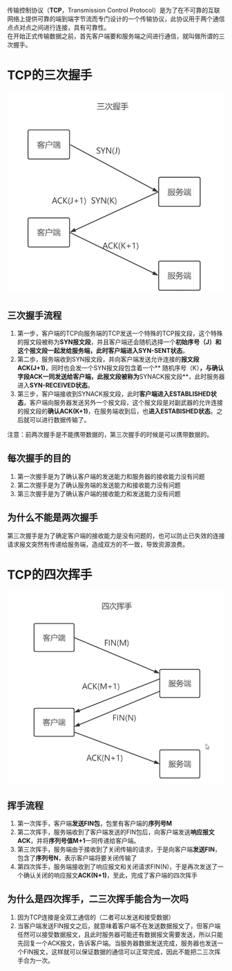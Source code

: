 传输控制协议（**TCP**，Transmission Control Protocol）是为了在不可靠的互联网络上提供可靠的端到端字节流而专门设计的一个传输协议，此协议用于两个通信点点对点之间进行连接，具有可靠性。  
在开始正式传输数据之前，首先客户端要和服务端之间进行通信，就叫做所谓的三次握手。
# TCP的三次握手
![三次握手流程图](../img/4-1.png)  
## 三次握手流程
1. 第一步，客户端的TCP向服务端的TCP发送一个特殊的TCP报文段，这个特殊的报文段被称为**SYN报文段**，并且客户端还会随机选择一个**初始序号（J）**和这个报文段一起发给服务端，此时客户端进入**SYN-SENT状态**。  
2. 第二歩，服务端收到SYN报文段，并向客户端发送允许连接的**报文段ACK(J+1)**，同时也会发一个SYN报文段包含着一个** 随机序号（K）**，与确认字段ACK一同发送给客户端，此报文段被称为**SYNACK报文段**，此时服务器进入**SYN-RECEIVED状态**。  
3. 第三步，客户端接收到SYNACK报文段，此时**客户端进入ESTABLISHED状态**，客户端向服务器发送另外一个报文段，这个报文段是对副武器的允许连接的报文段的**确认ACK(K+1)**，在服务端收到后，也**进入ESTABISHED状态**。之后就可以进行数据传输了。    


注意：前两次握手是不能携带数据的，第三次握手的时候是可以携带数据的。
## 每次握手的目的
1. 第一次握手是为了确认客户端的发送能力和服务器的接收能力没有问题
2. 第二次握手是为了确认服务端的发送能力和接收能力没有问题
3. 第三次握手是为了确认客户端的接收能力和发送能力没有问题
## 为什么不能是两次握手
第三次握手是为了确定客户端的接收能力是没有问题的，也可以防止已失效的连接请求报文突然有传递给服务端，造成双方的不一致，导致资源浪费。
# TCP的四次挥手
![三次握手流程图](../img/4-2.png)  
## 挥手流程
1. 第一次挥手，客户端**发送FIN包**，包里有客户端的**序列号M**
2. 第二次挥手，服务端收到了客户端发送的FIN包后，向客户端发送**响应报文ACK**，并将**序列号值M+1**一同传递给客户端。
3. 第三次挥手，服务端由于接收到了关闭传输的请求，于是向客户端**发送FIN**，包含了**序列号N**，表示客户端将要关闭传输了
4. 第四次挥手，服务端接收到了响应报文和关闭请求FIN(N)，于是再次发送了一个确认关闭的响应报文**ACK(N+1)**，至此，完成了客户端的四次挥手

## 为什么是四次挥手，二三次挥手能合为一次吗
1. 因为TCP连接是全双工通信的（二者可以发送和接受数据）  
2. 当客户端发送FIN报文之后，就意味着客户端不在发送数据报文了，但客户端任然可以接受数据报文，且此时服务器可能还有数据报文需要发送，所以只能先回复一个ACK报文，告诉客户端。当服务器数据发送完成，服务器也发送一个FIN报文，这样就可以保证数据的通信可以正常完成，因此不能把二三次挥手合为一次。